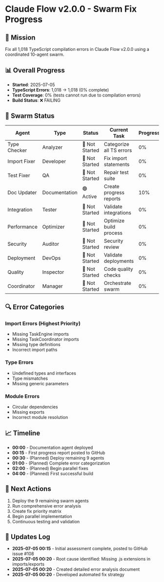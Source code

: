 # Claude Flow v2.0.0 - Swarm Fix Progress

## 🎯 Mission
Fix all 1,018 TypeScript compilation errors in Claude Flow v2.0.0 using a coordinated 10-agent swarm.

## 📊 Overall Progress
- **Started**: 2025-07-05
- **TypeScript Errors**: 1,018 → 1,018 (0% complete)
- **Test Coverage**: 0% (tests cannot run due to compilation errors)
- **Build Status**: ❌ FAILING

## 🐝 Swarm Status
| Agent | Type | Status | Current Task | Progress |
|-------|------|--------|--------------|----------|
| Type Checker | Analyzer | 🔴 Not Started | Categorize all TS errors | 0% |
| Import Fixer | Developer | 🔴 Not Started | Fix import statements | 0% |
| Test Fixer | QA | 🔴 Not Started | Repair test suite | 0% |
| Doc Updater | Documentation | 🟢 Active | Create progress reports | 10% |
| Integration | Tester | 🔴 Not Started | Validate integrations | 0% |
| Performance | Optimizer | 🔴 Not Started | Optimize build process | 0% |
| Security | Auditor | 🔴 Not Started | Security review | 0% |
| Deployment | DevOps | 🔴 Not Started | Validate deployments | 0% |
| Quality | Inspector | 🔴 Not Started | Code quality checks | 0% |
| Coordinator | Manager | 🔴 Not Started | Orchestrate swarm | 0% |

## 🔍 Error Categories

### Import Errors (Highest Priority)
- Missing TaskEngine imports
- Missing TaskCoordinator imports
- Missing type definitions
- Incorrect import paths

### Type Errors
- Undefined types and interfaces
- Type mismatches
- Missing generic parameters

### Module Errors
- Circular dependencies
- Missing exports
- Incorrect module resolution

## 📈 Timeline
- **00:00** - Documentation agent deployed
- **00:15** - First progress report posted to GitHub
- **00:30** - (Planned) Deploy remaining 9 agents
- **01:00** - (Planned) Complete error categorization
- **02:00** - (Planned) Begin parallel fixes
- **04:00** - (Planned) First successful build

## 🚀 Next Actions
1. Deploy the 9 remaining swarm agents
2. Run comprehensive error analysis
3. Create fix priority matrix
4. Begin parallel implementation
5. Continuous testing and validation

## 📝 Updates Log
- **2025-07-05 00:15** - Initial assessment complete, posted to GitHub issue #108
- **2025-07-05 00:20** - Root cause identified: Missing .js extensions in imports/exports
- **2025-07-05 00:20** - Created detailed error analysis document
- **2025-07-05 00:20** - Developed automated fix strategy

